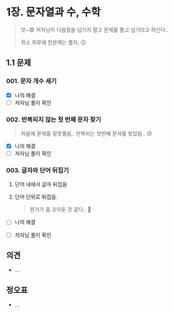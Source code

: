 # 1장. 문자열과 수, 수학

> 앗~😨 저자님이 다음장을 넘기지 말고 문제를 풀고 넘기라고 하신다..
>
> 최소 하루에 한문제는 풀자..😉



## 1.1 문제

### 001. 문자 개수 세기

- [x] 나의 해결
- [ ] 저자님 풀이 확인

### 002. 반복되지 않는 첫 번째 문자 찾기

> 처음에 문제를 잘못풀음.. 반복되는 첫번째 문자를 찾았음.. 😓

- [x] 나의 해결
- [ ] 저자님 풀이 확인

### 003.  글자와 단어 뒤집기

1. 단어 내에서 글자 뒤집음

2. 단어 단위로 뒤집음.

   > 뭔가가 좀 꼬아둔 것 같다.. 🤪

- [ ] 나의 해결
- [ ] 저자님 풀이 확인





## 의견

* ...



## 정오표

* ...